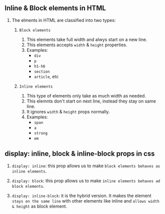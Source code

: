 ## Inline & Block elements in HTML
1. The elments in HTML are classified into two types:
    1. `Block elements`
        1. This elements take full width and alwys start on a new line.
        2. This elements accepts `width` & `height` properties.
        3. Examples:
            - `div`
            - `p`
            - `h1-h6`
            - `section`
            - `article`, etc

    2. `Inline elements`
        1. This type of elements only take as much width as needed.
        2. This elemnts don't start on next line, instead they stay on same line.
        3. It ignores `width` & `height` props normally.
        4. Examples:
            - `span`
            - `a`
            - `strong`
            - `em`

## display: inline, block & inline-block props in css
1. `display: inline`: this prop allows us to make `block elements behaves as inline elements`.

2. `display: block`: this prop allows us to make `inline elements behaves ad block elements`.

3. `display: inline-block`: it is the hybrid version. It makes the element `stays on the same line` with other elements like inline and `allows width & height` as block element.